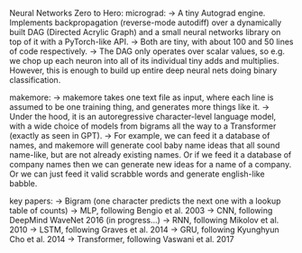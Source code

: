 Neural Networks Zero to Hero:
micrograd:
-> A tiny Autograd engine. Implements backpropagation (reverse-mode autodiff) over a dynamically built DAG (Directed Acrylic Graph) and a small neural networks library on top of it with a PyTorch-like API. 
-> Both are tiny, with about 100 and 50 lines of code respectively. 
-> The DAG only operates over scalar values, so e.g. we chop up each neuron into all of its individual tiny adds and multiplies. However, this is enough to build up entire deep neural nets doing binary classification.

makemore:
-> makemore takes one text file as input, where each line is assumed to be one training thing, and generates more things like it. 
-> Under the hood, it is an autoregressive character-level language model, with a wide choice of models from bigrams all the way to a Transformer (exactly as seen in GPT). 
-> For example, we can feed it a database of names, and makemore will generate cool baby name ideas that all sound name-like, but are not already existing names. Or if we feed it a database of company names then we can generate new ideas for a name of a company. Or we can just feed it valid scrabble words and generate english-like babble.

key papers:
-> Bigram (one character predicts the next one with a lookup table of counts)
-> MLP, following Bengio et al. 2003
-> CNN, following DeepMind WaveNet 2016 (in progress...)
-> RNN, following Mikolov et al. 2010
-> LSTM, following Graves et al. 2014
-> GRU, following Kyunghyun Cho et al. 2014
-> Transformer, following Vaswani et al. 2017

